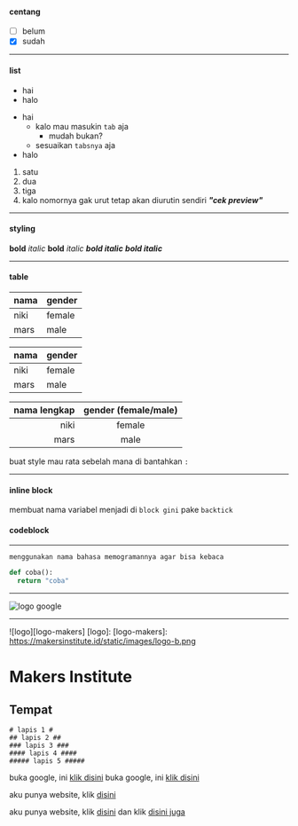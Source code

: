 #### centang
- [ ] belum
- [x] sudah

-----

#### list
* hai
* halo

- hai 
  - kalo mau masukin `tab` aja
      - mudah bukan?
  - sesuaikan `tabsnya` aja
- halo

1. satu
2. dua
3. tiga
7. kalo nomornya gak urut tetap akan diurutin sendiri ***"cek preview"***

----

#### styling
**bold**
_italic_
__bold__
*italic*
___bold italic___
***bold italic***

-----

#### table
|nama|gender|
|-|-|
|niki|female|
|mars|male|

|nama|gender|
|----|------|
|niki|female|
|mars|male  |

|nama lengkap|gender (female/male)|
|-:|:-:|
|niki|female|
|mars|male|

buat style mau rata sebelah mana di bantahkan `:`

------

#### inline block
membuat nama variabel menjadi di `block gini` pake `backtick`
#### codeblock

------

`menggunakan nama bahasa memogramannya agar bisa kebaca`
```python   
def coba():
  return "coba"
```
-------

![logo google](https://www.google.com/images/branding/googlelogo/1x/googlelogo_color_272x92dp.png)

------
![logo][logo-makers]
[logo]:
[logo-makers]: https://makersinstitute.id/static/images/logo-b.png

Makers Institute
================

Tempat
-----

```
# lapis 1 #
## lapis 2 ##
### lapis 3 ###
#### lapis 4 ####
##### lapis 5 #####
```

buka google, ini [klik disini](https://www.google.com)
buka google, ini [klik disini](https://www.google.com "google")

aku punya website, klik [disini][link]

[link]: https://www.google.com


aku punya website, klik [disini][link] dan  klik [disini juga][link2]

[link]: https://www.google.com
[link2]: https://www.google.com
